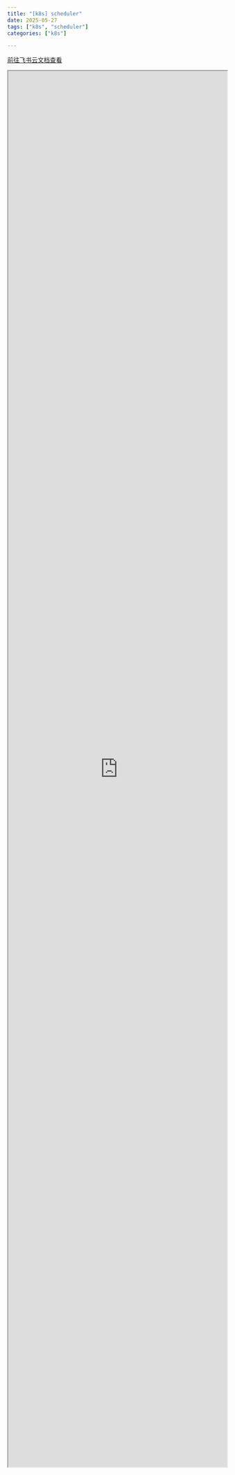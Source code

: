 ```yaml
---
title: "[k8s] scheduler"
date: 2025-05-27
tags: ["k8s", "scheduler"]
categories: ["k8s"]

---
```


<a href="https://c6t4wbgxht.feishu.cn/docx/SPPcdeeuGo74IuxARRHcAJZ1nkh" target="_blank"> 前往飞书云文档查看 </a>
<iframe 
    width="100%"
    style="height: 80vh;"
    allow="fullscreen"
    src="https://c6t4wbgxht.feishu.cn/docx/SPPcdeeuGo74IuxARRHcAJZ1nkh">